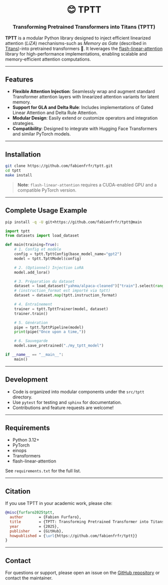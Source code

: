 <h1 align="center"> <p>😊 TPTT</p></h1>
<h3 align="center">
    <p>Transforming Pretrained Transformers into Titans (TPTT) </p>
</h3>

**TPTT** is a modular Python library designed to inject efficient linearized attention (*LiZA*) mechanisms-such as *Memory as Gate* (described in [Titans](https://arxiv.org/html/2501.00663v1))-into pretrained transformers 🤗.
It leverages the [flash-linear-attention](https://github.com/fla-org/flash-linear-attention) library for high-performance implementations, enabling scalable and memory-efficient attention computations.

---

## Features

- **Flexible Attention Injection**: Seamlessly wrap and augment standard Transformer attention layers with linearized attention variants for latent memory.
- **Support for GLA and Delta Rule**: Includes implementations of Gated Linear Attention and Delta Rule Attention.
- **Modular Design**: Easily extend or customize operators and integration strategies.
- **Compatibility**: Designed to integrate with Hugging Face Transformers and similar PyTorch models.

---

## Installation

```bash
git clone https://github.com/fabienfrfr/tptt.git
cd tptt
make install
```

> **Note**: `flash-linear-attention` requires a CUDA-enabled GPU and a compatible PyTorch version.

---

## Complete Usage Example

```bash
pip install -q -U git+https://github.com/fabienfrfr/tptt@main
```

```python
import tptt
from datasets import load_dataset

def main(training=True):
    # 1. Config et modèle
    config = tptt.TpttConfig(base_model_name="gpt2")
    model = tptt.TpttModel(config)

    # 2. (Optionnel) Injection LoRA
    model.add_lora()

    # 3. Préparation du dataset
    dataset = load_dataset("yahma/alpaca-cleaned")["train"].select(range(100))
    # (instruction_format est importé via tptt)
    dataset = dataset.map(tptt.instruction_format)

    # 4. Entraînement
    trainer = tptt.TpttTrainer(model, dataset)
    trainer.train()

    # 5. Génération
    pipe = tptt.TpttPipeline(model)
    print(pipe("Once upon a time,"))

    # 6. Sauvegarde
    model.save_pretrained("./my_tptt_model")

if __name__ == "__main__":
    main()

```

---

## Development

- Code is organized into modular components under the `src/tptt` directory.
- Use `pytest` for testing and `sphinx` for documentation.
- Contributions and feature requests are welcome!

---

## Requirements

- Python 3.12+
- PyTorch
- einops
- Transformers
- flash-linear-attention

See `requirements.txt` for the full list.

---

## Citation

If you use TPTT in your academic work, please cite:

```bibtex
@misc{furfaro2025tptt,
  author       = {Fabien Furfaro},
  title        = {TPTT: Transforming Pretrained Transformer into Titans},
  year         = {2025},
  publisher    = {GitHub},
  howpublished = {\url{https://github.com/fabienfrfr/tptt}}
}
```


---

## Contact

For questions or support, please open an issue on the [GitHub repository](https://github.com/fabienfrfr/tptt) or contact the maintainer.
